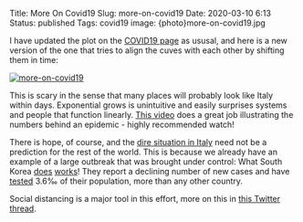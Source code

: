 Title: More On Covid19
Slug: more-on-covid19
Date: 2020-03-10 6:13
Status: published
Tags: covid19
image: {photo}more-on-covid19.jpg

I have updated the plot on the [COVID19 page]({filename}pages/covid19.md)
as ususal, and here is a new version of the one that tries to align the cuves with
each other by shifting them in time:

[![more-on-covid19]({photo}more-on-covid19.jpg "more-on-covid19")]({static}/pic/more-on-covid19.jpg)


This is scary in the sense that many places will probably look like Italy
within days. Exponential grows is unintuitive and easily surprises systems
and people that function linearly. [This video](https://www.youtube.com/watch?v=Kas0tIxDvrg)
does a great job illustrating the numbers behind an epidemic - highly
recommended watch!

There is hope, of course, and the [dire situation in Italy](https://twitter.com/jasonvanschoor/status/1237142891077697538)
need not be a prediction for the rest of the world.
This is because we already have an example of a large outbreak
that was brought under control:
What South Korea [does](https://twitter.com/ScottGottliebMD/status/1237221606377865216)
[works](https://twitter.com/HelenBranswell/status/1237183154563276800)!
They report a declining number of new cases and have [tested](https://www.businessinsider.com/coronavirus-testing-covid-19-tests-per-capita-chart-us-behind-2020-3?r=US&IR=T)
3.6‰ of their population, more than any other country.

Social distancing is a major tool in this effort, more on this
in [this Twitter thread](https://twitter.com/T_Inglesby/status/1237138117464715270).
